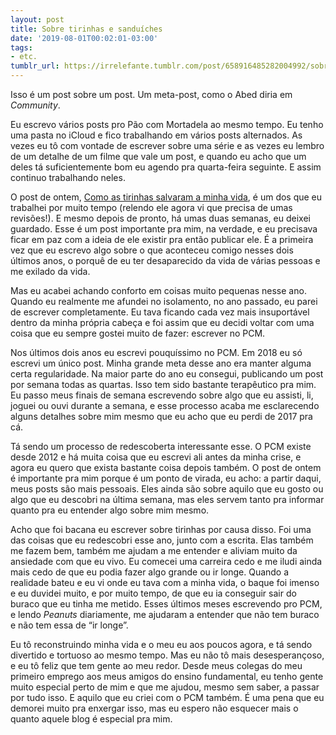```yaml
---
layout: post
title: Sobre tirinhas e sanduíches
date: '2019-08-01T00:02:01-03:00'
tags:
- etc.
tumblr_url: https://irrelefante.tumblr.com/post/658916485282004992/sobre-tirinhas-e-sandu%C3%ADches
---
```

Isso é um post sobre um post. Um meta-post, como o Abed diria em _Community_.

Eu escrevo vários posts pro Pão com Mortadela ao mesmo tempo. Eu tenho uma pasta no iCloud e fico trabalhando em vários posts alternados. As vezes eu tô com vontade de escrever sobre uma série e as vezes eu lembro de um detalhe de um filme que vale um post, e quando eu acho que um deles tá suficientemente bom eu agendo pra quarta-feira seguinte. E assim continuo trabalhando neles.

O post de ontem, [Como as tirinhas salvaram a minha vida](https://paomortadela.com.br/post/658055801592758272/como-as-tirinhas-salvaram-a-minha-vida), é um dos que eu trabalhei por muito tempo (relendo ele agora vi que precisa de umas revisões!). E mesmo depois de pronto, há umas duas semanas, eu deixei guardado. Esse é um post importante pra mim, na verdade, e eu precisava ficar em paz com a ideia de ele existir pra então publicar ele. É a primeira vez que eu escrevo algo sobre o que aconteceu comigo nesses dois últimos anos, o porquê de eu ter desaparecido da vida de várias pessoas e me exilado da vida.

Mas eu acabei achando conforto em coisas muito pequenas nesse ano. Quando eu realmente me afundei no isolamento, no ano passado, eu parei de escrever completamente. Eu tava ficando cada vez mais insuportável dentro da minha própria cabeça e foi assim que eu decidi voltar com uma coisa que eu sempre gostei muito de fazer: escrever no PCM.

Nos últimos dois anos eu escrevi pouquíssimo no PCM. Em 2018 eu só escrevi um único post. Minha grande meta desse ano era manter alguma certa regularidade. Na maior parte do ano eu consegui, publicando um post por semana todas as quartas. Isso tem sido bastante terapêutico pra mim. Eu passo meus finais de semana escrevendo sobre algo que eu assisti, li, joguei ou ouvi durante a semana, e esse processo acaba me esclarecendo alguns detalhes sobre mim mesmo que eu acho que eu perdi de 2017 pra cá.

Tá sendo um processo de redescoberta interessante esse. O PCM existe desde 2012 e há muita coisa que eu escrevi ali antes da minha crise, e agora eu quero que exista bastante coisa depois também. O post de ontem é importante pra mim porque é um ponto de virada, eu acho: a partir daqui, meus posts são mais pessoais. Eles ainda são sobre aquilo que eu gosto ou algo que eu descobri na última semana, mas eles servem tanto pra informar quanto pra eu entender algo sobre mim mesmo.

Acho que foi bacana eu escrever sobre tirinhas por causa disso. Foi uma das coisas que eu redescobri esse ano, junto com a escrita. Elas também me fazem bem, também me ajudam a me entender e aliviam muito da ansiedade com que eu vivo. Eu comecei uma carreira cedo e me iludi ainda mais cedo de que eu podia fazer algo grande ou ir longe. Quando a realidade bateu e eu vi onde eu tava com a minha vida, o baque foi imenso e eu duvidei muito, e por muito tempo, de que eu ia conseguir sair do buraco que eu tinha me metido. Esses últimos meses escrevendo pro PCM, e lendo _Peanuts_ diariamente, me ajudaram a entender que não tem buraco e não tem essa de “ir longe”.

Eu tô reconstruindo minha vida e o meu eu aos poucos agora, e tá sendo divertido e tortuoso ao mesmo tempo. Mas eu não tô mais desesperançoso, e eu tô feliz que tem gente ao meu redor. Desde meus colegas do meu primeiro emprego aos meus amigos do ensino fundamental, eu tenho gente muito especial perto de mim e que me ajudou, mesmo sem saber, a passar por tudo isso. E aquilo que eu criei com o PCM também. É uma pena que eu demorei muito pra enxergar isso, mas eu espero não esquecer mais o quanto aquele blog é especial pra mim.


